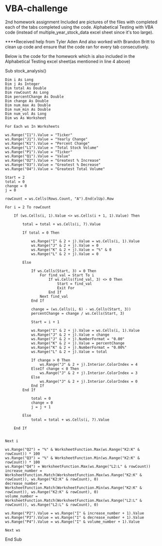 # VBA-challenge
2nd homework assignment
Included are pictures of the files with completed each of the tabs completed using the code.
Alphabetical Testing with VBA code (instead of multiple_year_stock_data excel sheet since it's too large).

****Received help from Tyler Aden And also worked with Brandon Britt to clean up code and ensure that the code ran for every tab consecutively.

Below is the code for the homework which is also included in the Alphabetical Testing excel sheet(as mentioned in line 4 above)

Sub stock_analysis()
    
    Dim i As Long
    Dim j As Integer
    Dim total As Double
    Dim rowCount As Long
    Dim percentChange As Double
    Dim change As Double
    Dim num_max As Double
    Dim num_min As Double
    Dim num_vol As Long
    Dim ws As Worksheet
    
    For Each ws In Worksheets
                
    ws.Range("I1").Value = "Ticker"
    ws.Range("J1").Value = "Yearly Change"
    ws.Range("K1").Value = "Percent Change"
    ws.Range("L1").Value = "Total Stock Volume"
    ws.Range("P1").Value = "Ticker"
    ws.Range("Q1").Value = "Value"
    ws.Range("O2").Value = "Greatest % Increase"
    ws.Range("O3").Value = "Greatest % Decrease"
    ws.Range("O4").Value = "Greatest Total Volume"
    
    Start = 2
    total = 0
    change = 0
    j = 0
    
    rowCount = ws.Cells(Rows.Count, "A").End(xlUp).Row
    
    For i = 2 To rowCount
    
        If (ws.Cells(i, 1).Value <> ws.Cells(i + 1, 1).Value) Then
            
            total = total + ws.Cells(i, 7).Value
            
            If total = 0 Then
                
                ws.Range("I" & 2 + j).Value = ws.Cells(i, 1).Value
                ws.Range("J" & 2 + j).Value = 0
                ws.Range("K" & 2 + j).Value = "%" & 0
                ws.Range("L" & 2 + j).Value = 0
            
            Else
            
                If ws.Cells(Start, 3) = 0 Then
                    For find_val = Start To i
                        If ws.Cells(find_val, 3) <> 0 Then
                            Start = find_val
                            Exit For
                        End If
                    Next find_val
                End If
             
                change = (ws.Cells(i, 6) - ws.Cells(Start, 3))
                percentChange = change / ws.Cells(Start, 3)
             
                Start = i + 1
             
                ws.Range("I" & 2 + j).Value = ws.Cells(i, 1).Value
                ws.Range("J" & 2 + j).Value = change
                ws.Range("J" & 2 + j).NumberFormat = "0.00"
                ws.Range("K" & 2 + j).Value = percentChange
                ws.Range("K" & 2 + j).NumberFormat = "0.00%"
                ws.Range("L" & 2 + j).Value = total
                
                If change > 0 Then
                    ws.Range("J" & 2 + j).Interior.ColorIndex = 4
                ElseIf change < 0 Then
                    ws.Range("J" & 2 + j).Interior.ColorIndex = 3
                Else
                    ws.Range("J" & 2 + j).Interior.ColorIndex = 0
                End If
            End If
                
                total = 0
                change = 0
                j = j + 1
            
            Else
                total = total + ws.Cells(i, 7).Value
                
        End If
    
    
    Next i
    
    ws.Range("Q2") = "%" & WorksheetFunction.Max(ws.Range("K2:K" & rowCount)) * 100
    ws.Range("Q3") = "%" & WorksheetFunction.Min(ws.Range("K2:K" & rowCount)) * 100
    ws.Range("Q4") = WorksheetFunction.Max(ws.Range("L2:L" & rowCount))
    increase_number = WorksheetFunction.Match(WorksheetFunction.Max(ws.Range("K2:K" & rowCount)), ws.Range("K2:K" & rowCount), 0)
    decrease_number = WorksheetFunction.Match(WorksheetFunction.Min(ws.Range("K2:K" & rowCount)), ws.Range("K2:K" & rowCount), 0)
    volume_number = WorksheetFunction.Match(WorksheetFunction.Max(ws.Range("L2:L" & rowCount)), ws.Range("L2:L" & rowCount), 0)
    
    ws.Range("P2").Value = ws.Range("I" & increase_number + 1).Value
    ws.Range("P3").Value = ws.Range("I" & decrease_number + 1).Value
    ws.Range("P4").Value = ws.Range("I" & volume_number + 1).Value
    
    Next ws
    
End Sub


